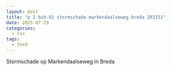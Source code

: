 ```yaml
---
layout: post
title: "p 2 bzb-01 stormschade markendaalseweg breda 203151"
date: 2025-07-29
categories: 
  - rss
tags: 
  - feed
---
```


Stormschade op Markendaalseweg in Breda
